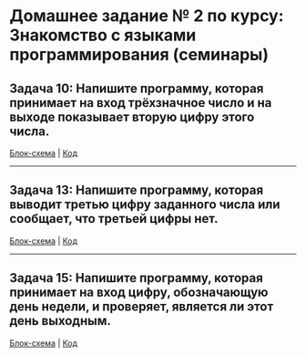 # Домашнее задание № 2 по курсу: Знакомство с языками программирования (семинары)

## Задача 10: Напишите программу, которая принимает на вход трёхзначное число и на выходе показывает вторую цифру этого числа.

[Блок-схема](task_1/diagram.drawio.png) | [Код](task_1/Program.cs)

-------------------

## Задача 13: Напишите программу, которая выводит третью цифру заданного числа или сообщает, что третьей цифры нет.

[Блок-схема](task_2/diagram.drawio.png) | [Код](task_2/Program.cs)

--------------------

## Задача 15: Напишите программу, которая принимает на вход цифру, обозначающую день недели, и проверяет, является ли этот день выходным.

[Блок-схема](task_3/diagram.drawio.png) | [Код](task_3/Program.cs)
